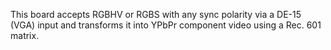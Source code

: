 This board accepts RGBHV or RGBS with any sync polarity via a DE-15 (VGA) input and transforms it into YPbPr component video using a Rec. 601 matrix.
